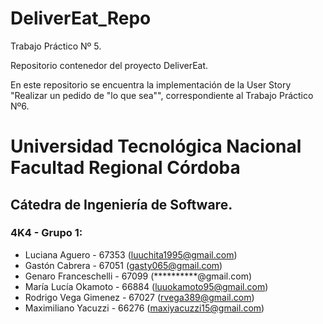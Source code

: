 # DeliverEat_Repo

Trabajo Práctico Nº 5.

Repositorio contenedor del proyecto DeliverEat.

En este repositorio se encuentra la implementación de la User Story "Realizar un pedido de "lo que sea"", correspondiente al Trabajo Práctico Nº6.

# Universidad Tecnológica Nacional Facultad Regional Córdoba
## Cátedra de Ingeniería de Software.
### 4K4 - Grupo 1: 
  * Luciana Aguero - 67353 (luuchita1995@gmail.com)
  * Gastón Cabrera - 67051 (gasty065@gmail.com)
  * Genaro Franceschelli - 67099 (**********@gmail.com)
  * María Lucía Okamoto - 66884 (luuokamoto95@gmail.com)
  * Rodrigo Vega Gimenez - 67027 (rvega389@gmail.com)
  * Maximiliano Yacuzzi - 66276 (maxiyacuzzi15@gmail.com)
